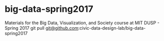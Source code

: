 # big-data-spring2017
Materials for the Big Data, Visualization, and Society course at MIT DUSP - Spring 2017
git pull git@github.com:civic-data-design-lab/big-data-spring2017
